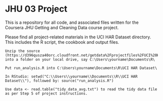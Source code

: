 # JHU 03 Project
This is a repository for all code, and associated files written for the Coursera JHU Getting and Cleaning Data course project.


Please find all project-related materials in the UCI HAR Dataset directory. This includes the R script, the cookbook and output files.

    Unzip the source (https://d396qusza40orc.cloudfront.net/getdata%2Fprojectfiles%2FUCI%20HAR%20Dataset.zip) into a folder on your local drive, say C:\Users\yourname\Documents\R\

    Put run_analysis.R into C:\Users\yourname\Documents\R\UCI HAR Dataset\

    In RStudio: setwd("C:\\Users\\yourname\\Documents\\R\\UCI HAR Dataset\\"), followed by: source("run_analysis.R")

    Use data <- read.table("tidy_data_avg.txt") to read the tidy data file as per Step 5 of project instructions. 
